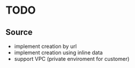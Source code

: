 # TODO

## Source

- implement creation by url
- implement creation using inline data
- support VPC (private enviroment for customer)
